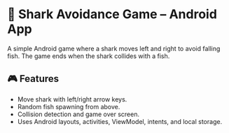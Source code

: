 # 🦈 Shark Avoidance Game – Android App

A simple Android game where a shark moves left and right to avoid falling fish. The game ends when the shark collides with a fish.

## 🎮 Features

- Move shark with left/right arrow keys.
- Random fish spawning from above.
- Collision detection and game over screen.
- Uses Android layouts, activities, ViewModel, intents, and local storage.
